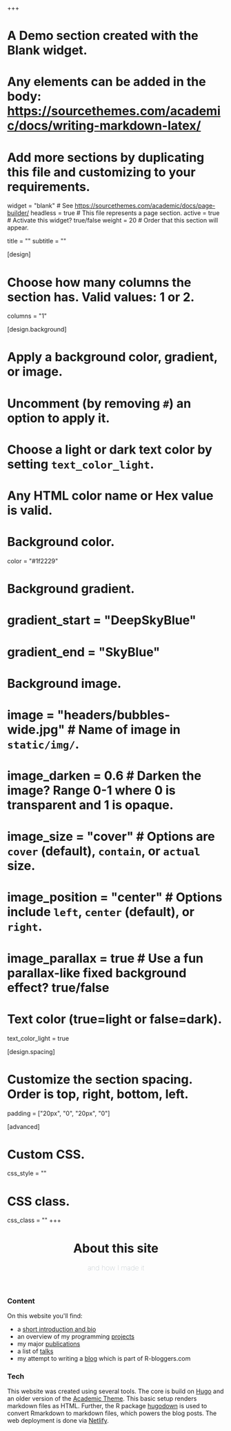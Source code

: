 +++
# A Demo section created with the Blank widget.
# Any elements can be added in the body: https://sourcethemes.com/academic/docs/writing-markdown-latex/
# Add more sections by duplicating this file and customizing to your requirements.

widget = "blank"  # See https://sourcethemes.com/academic/docs/page-builder/
headless = true  # This file represents a page section.
active = true  # Activate this widget? true/false
weight = 20  # Order that this section will appear.

title = ""
subtitle = ""

[design]
  # Choose how many columns the section has. Valid values: 1 or 2.
  columns = "1"

[design.background]
  # Apply a background color, gradient, or image.
  #   Uncomment (by removing `#`) an option to apply it.
  #   Choose a light or dark text color by setting `text_color_light`.
  #   Any HTML color name or Hex value is valid.

  # Background color.
  color = "#1f2229"
  
  # Background gradient.
  # gradient_start = "DeepSkyBlue"
  # gradient_end = "SkyBlue"
  
  # Background image.
  # image = "headers/bubbles-wide.jpg"  # Name of image in `static/img/`.
  # image_darken = 0.6  # Darken the image? Range 0-1 where 0 is transparent and 1 is opaque.
  # image_size = "cover"  #  Options are `cover` (default), `contain`, or `actual` size.
  # image_position = "center"  # Options include `left`, `center` (default), or `right`.
  # image_parallax = true  # Use a fun parallax-like fixed background effect? true/false

  # Text color (true=light or false=dark).
  text_color_light = true

[design.spacing]
  # Customize the section spacing. Order is top, right, bottom, left.
  padding = ["20px", "0", "20px", "0"]

[advanced]
 # Custom CSS. 
 css_style = ""
 
 # CSS class.
 css_class = ""
+++

<h1 style="text-align: center">About this site</h1>
<h3 style="margin-top: 0; color: #98a6ad; font-weight: 100; text-align: center">and how I made it</h3>
<br>
<div class="row">
<div class="col-12 col-lg-4 section-heading">
      <h3>Content</h3>
</div>
    
<div class="col-12 col-lg-8">
<p class="intro">On this website you'll find:</p>
<ul>
<li class="intro">a <a href="#about">short introduction and bio</a></li>
<li class="intro">an overview of my programming <a href="/myprojects">projects</a></li>
<li class="intro">my major  <a href="/mypublications">publications</a></li>
<li class="intro">a list of <a href="/mytalks">talks</a></li>
<li class="intro">my attempt to writing a <a href="/mostly_counting">blog</a> which is part of <a href"https://www.r-bloggers.com" target="_blank">R-bloggers.com</a></li>
</div>
</div>


<div class="row">
<div class="col-12 col-lg-4 section-heading">
  <h3>Tech</h3>
</div>
    
<div class="col-12 col-lg-8">
<p class="intro">This website was created using several tools. The core is build on <a href="https://gohugo.io" target="_blank">Hugo</a> and an older version of the <a href="https://github.com/wowchemy/starter-hugo-academic" target="_blank">Academic Theme</a>. This basic setup renders markdown files as HTML. Further, the R package <a href="https://hugodown.r-lib.org" target="_blank">hugodown</a> is used to convert Rmarkdown to markdown files, which powers the blog posts. The web deployment is done via <a href="" target="_blank">Netlify</a>.</p> 
</div>
</div>

